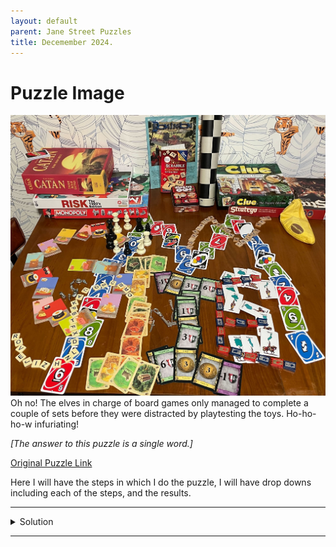 ```yaml
---
layout: default
parent: Jane Street Puzzles
title: Decemember 2024.
---
```

# Puzzle Image
![](../../../assets/images/Jane_Street_Dec_Image.jpg)
Oh no! The elves in charge of board games only managed to complete a couple of sets before they were distracted by playtesting the toys. Ho-ho-ho-w infuriating! 

*\[The answer to this puzzle is a single word.\]*

[Original Puzzle Link]

Here I will have the steps in which I do the puzzle, I will have drop downs including each of the steps, and the results. 

---
<details markdown="block">
<summary>Solution  </summary>
First and foremost we see that the game pieces form letters.
Using the game boxes/instructions in the back, we order the letter the game pieces form.

- **UNO**: M
- **Catan**: I
- **Risk**: S
- **Monopoly**: S
- **Dominion**: I
- **Scrabble**: N
- **Sushi Go**: G
- **Chess**: O
- **Clue**: N
- **Stratego**: E
- **Bananagrams**: S

We can see that the letters form the word "MISSINGONES", and upon caferul observation you can realize that each of 
</details>

---
[Original Puzzle Link]: https://www.janestreet.com/puzzles/games-night-index/